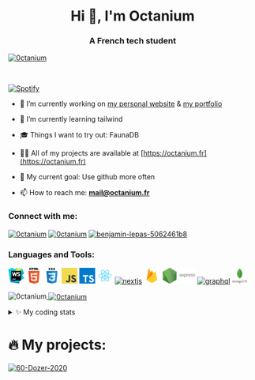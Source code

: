 <h1 align="center">Hi 👋, I'm Octanium</h1>
<h3 align="center">A French tech student</h3>

<p align="left"> <a href="https://twitter.com/0ctanium" target="_blank"><img src="https://img.shields.io/twitter/follow/0ctanium?logo=twitter&style=for-the-badge" alt="0ctanium" /></a> </p>
<br>

<a href="#"><img src="https://novatorem.octanium.vercel.app/api/spotify" alt="Spotify"/></a>

- 🔭 I’m currently working on [my personal website](https://octanium.fr) & [my portfolio](https://benjaminlepas.fr)

- 🌱 I’m currently learning tailwind

- 🎓 Things I want to try out: FaunaDB

- 👨‍💻 All of my projects are available at [https://octanium.fr](https://octanium.fr)

- 🥅 My current goal: Use github more often 

- 📫 How to reach me: **mail@octanium.fr**

<h3 align="left">Connect with me:</h3>
<p align="left">
<a href="https://twitter.com/0ctanium" target="_blank"><img align="center" src="https://cdn.jsdelivr.net/npm/simple-icons@3.0.1/icons/twitter.svg" alt="0ctanium" height="32" width="40" /></a>
<a href="https://instagram.com/0ctanium" target="_blank"><img align="center" src="https://cdn.jsdelivr.net/npm/simple-icons@3.0.1/icons/instagram.svg" alt="0ctanium" height="32" width="32" /></a>
<a href="https://linkedin.com/in/benjamin-lepas-5062461b8" target="_blank"><img align="center" src="https://cdn.jsdelivr.net/npm/simple-icons@3.0.1/icons/linkedin.svg" alt="benjamin-lepas-5062461b8" height="32" width="40" /></a>
</p>

<h3 align="left">Languages and Tools:</h3>
<p align="left"> 
<a href="#"><img width="32" height="32" src="webstorm.png" alt="webstorm"/></a>
<a href="#"><img width="32" height="32" src="https://raw.githubusercontent.com/github/explore/80688e429a7d4ef2fca1e82350fe8e3517d3494d/topics/html/html.png" alt="html5"/></a>
<a href="#"><img width="32" height="32" src="https://raw.githubusercontent.com/github/explore/80688e429a7d4ef2fca1e82350fe8e3517d3494d/topics/css/css.png" alt="css3"/></a>
<a href="#"><img width="32" height="32" src="https://raw.githubusercontent.com/github/explore/80688e429a7d4ef2fca1e82350fe8e3517d3494d/topics/javascript/javascript.png" alt="javascript"/></a>
<a href="#"><img width="32" height="32" src="https://raw.githubusercontent.com/github/explore/80688e429a7d4ef2fca1e82350fe8e3517d3494d/topics/typescript/typescript.png" alt="typescript"/></a>
<a href="#"><img width="32" height="32" src="https://raw.githubusercontent.com/github/explore/80688e429a7d4ef2fca1e82350fe8e3517d3494d/topics/react/react.png" alt="react"/></a>
<a href="#"><img width="32" height="32" src="https://cdn.worldvectorlogo.com/logos/nextjs-3.svg" alt="nextjs"/></a>
<a href="#"><img width="32" height="32" src="https://raw.githubusercontent.com/github/explore/80688e429a7d4ef2fca1e82350fe8e3517d3494d/topics/firebase/firebase.png" alt="firebase"/></a>
<a href="#"><img width="32" height="32" src="https://raw.githubusercontent.com/github/explore/80688e429a7d4ef2fca1e82350fe8e3517d3494d/topics/nodejs/nodejs.png" alt="nodejs"/></a>
<a href="#"><img width="32" height="32" src="https://github.com/devicons/devicon/blob/master/icons/express/express-original-wordmark.svg" alt="express"/></a>
<a href="#"><img width="32" height="32" src="https://www.vectorlogo.zone/logos/graphql/graphql-icon.svg" alt="graphql"/></a>
<a href="#"><img width="32" height="32" src="https://github.com/devicons/devicon/blob/master/icons/mongodb/mongodb-original-wordmark.svg" alt="mongodb"/></a>
</p>


<a href="#"><img align="left" src="https://github-readme-stats.vercel.app/api/top-langs?username=0ctanium&show_icons=true&locale=en&layout=compact" alt="0ctanium" /></a>

<a href="#">&nbsp;<img align="center" src="https://github-readme-stats.vercel.app/api?username=0ctanium&show_icons=true&locale=en" alt="0ctanium" /></a>

<details>
 <summary>✨ My coding stats</summary>
 <a href="https://wakatime.com/@Octanium" target="_blank"><img align="left" alt="Octanium's Wakatime Stats" src="https://github-readme-stats.vercel.app/api/wakatime?username=Octanium&layout=compact" /></a> 
</details>


<h1 align="left">🔥 My projects:</h1>
<a href="https://github.com/Hackathon-60-Dozer/Hackathon-2020"><img align="center" src="https://github-readme-stats.vercel.app/api/pin/?username=Hackathon-60-Dozer&repo=Hackathon-2020" alt="60-Dozer-2020" /></a>










